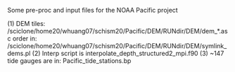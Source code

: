 Some pre-proc and input files for the NOAA Pacific project

(1) DEM tiles: /sciclone/home20/whuang07/schism20/Pacific/DEM/RUNdir/DEM/dem_*.asc
     order in: /sciclone/home20/whuang07/schism20/Pacific/DEM/RUNdir/DEM/symlink_dems.pl 
(2) Interp script is interpolate_depth_structured2_mpi.f90
(3) ~147 tide gauges are in: Pacific_tide_stations.bp
